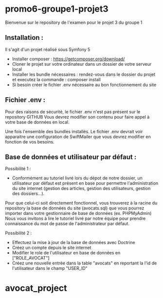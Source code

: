 # promo6-groupe1-projet3
Bienvenue sur le repository de l'examen pour le projet 3 du groupe 1



Installation :
------------------
Il s'agit d'un projet réalisé sous Symfony 5
- Installer composer : https://getcomposer.org/download/
- Cloner le projet sur votre ordinateur dans un dossier de votre serveur local
- Installer les bundle nécessaires : rendez-vous dans le dossier du projet et executez la commande : composer install
- Si besoin créer le fichier .env nécessaire au bon fonctionnement du site

Fichier .env :
---------------
Pour des raisons de sécurité, le fichier .env n'est pas présent sur le repository GITHUB
Vous devrez modifier son contenu pour faire appel à votre base de données en local.

Une fois l'ensemble des bundles installés. Le fichier .env devrait voir apparaitre une configuration de SwiftMailer que vous devrez modifier en fonction de vos besoins.

Base de données et utilisateur par défaut :
--------------------------------------------

Possibilité 1 : 
- Conformément au tutoriel livré lors du dépot de notre dossier, un utilisateur par défaut est présent en base pour permettre l'administration du site internet (gestion des articles, gestion des utilisateurs, gestion des dossiers...).

Pour que celui-ci soit directement fonctionnel, vous trouverez à la racine du repository la base de données du site (avocats.sql) que vous pourrez importer dans votre gestionnaire de base de données (ex. PHPMyAdmin)
Nous vous invitons à lire le tutoriel livré par notre équipe pour prendre connaissance du mot de passe de l'administrateur par défaut.

Possibilité 2 :
- Effectuez la mise à jour de la base de données avec Doctrine
- Créez un compte depuis le site internet
- Modifier le role de l'utilisateur en base de données en ["ROLE_AVOCAT"]
- Créez une nouvelle entrée dans la table "avocats" en reportant la l'id de l'utilisateur dans le champ "USER_ID"
# avocat_project
